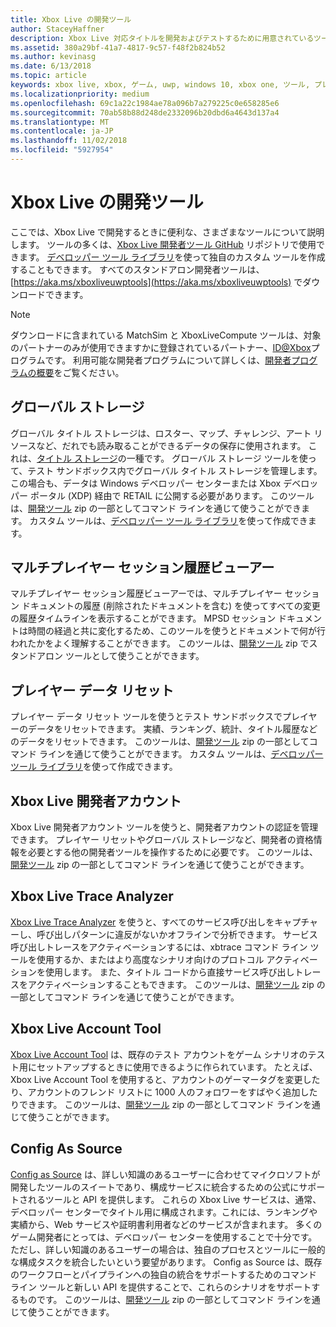 ```yaml
---
title: Xbox Live の開発ツール
author: StaceyHaffner
description: Xbox Live 対応タイトルを開発およびテストするために用意されているツールについて説明します。
ms.assetid: 380a29bf-41a7-4817-9c57-f48f2b824b52
ms.author: kevinasg
ms.date: 6/13/2018
ms.topic: article
keywords: xbox live, xbox, ゲーム, uwp, windows 10, xbox one, ツール, プレイヤーのリセット, live trace analyzer, LTA, xbox live アカウント ツール,
ms.localizationpriority: medium
ms.openlocfilehash: 69c1a22c1984ae78a096b7a279225c0e658285e6
ms.sourcegitcommit: 70ab58b88d248de2332096b20dbd6a4643d137a4
ms.translationtype: MT
ms.contentlocale: ja-JP
ms.lasthandoff: 11/02/2018
ms.locfileid: "5927954"
---
```

# <a name="development-tools-for-xbox-live"></a>Xbox Live の開発ツール

ここでは、Xbox Live で開発するときに便利な、さまざまなツールについて説明します。 ツールの多くは、[Xbox Live 開発者ツール GitHub](https://github.com/Microsoft/xbox-live-developer-tools) リポジトリで使用できます。 [デベロッパー ツール ライブラリ](https://www.nuget.org/packages/Microsoft.Xbox.Services.DevTools)を使って独自のカスタム ツールを作成することもできます。 すべてのスタンドアロン開発者ツールは、[https://aka.ms/xboxliveuwptools](https://aka.ms/xboxliveuwptools) でダウンロードできます。

> [!NOTE]
> ダウンロードに含まれている MatchSim と XboxLiveCompute ツールは、対象のパートナーのみが使用できますかに登録されているパートナー、[ID@Xbox](http://www.xbox.com/Developers/id)プログラムです。 利用可能な開発者プログラムについて詳しくは、[開発者プログラムの概要](https://docs.microsoft.com/windows/uwp/xbox-live/developer-program-overview)をご覧ください。 

## <a name="global-storage"></a>グローバル ストレージ
グローバル タイトル ストレージは、ロスター、マップ、チャレンジ、アート リソースなど、だれでも読み取ることができるデータの保存に使用されます。 これは、[タイトル ストレージ](../storage-platform/xbox-live-title-storage/xbox-live-title-storage.md)の一種です。 グローバル ストレージ ツールを使って、テスト サンドボックス内でグローバル タイトル ストレージを管理します。 この場合も、データは Windows デベロッパー センターまたは Xbox デベロッパー ポータル (XDP) 経由で RETAIL に公開する必要があります。 このツールは、[開発ツール](https://aka.ms/xboxliveuwptools) zip の一部としてコマンド ラインを通じて使うことができます。 カスタム ツールは、[デベロッパー ツール ライブラリ](https://www.nuget.org/packages/Microsoft.Xbox.Services.DevTools)を使って作成できます。

## <a name="multiplayer-session-history-viewer"></a>マルチプレイヤー セッション履歴ビューアー
マルチプレイヤー セッション履歴ビューアーでは、マルチプレイヤー セッション ドキュメントの履歴 (削除されたドキュメントを含む) を使ってすべての変更の履歴タイムラインを表示することができます。 MPSD セッション ドキュメントは時間の経過と共に変化するため、このツールを使うとドキュメントで何が行われたかをよく理解することができます。 このツールは、[開発ツール](https://aka.ms/xboxliveuwptools) zip でスタンドアロン ツールとして使うことができます。

## <a name="player-data-reset"></a>プレイヤー データ リセット
プレイヤー データ リセット ツールを使うとテスト サンドボックスでプレイヤーのデータをリセットできます。 実績、ランキング、統計、タイトル履歴などのデータをリセットできます。 このツールは、[開発ツール](https://aka.ms/xboxliveuwptools) zip の一部としてコマンド ラインを通じて使うことができます。 カスタム ツールは、[デベロッパー ツール ライブラリ](https://www.nuget.org/packages/Microsoft.Xbox.Services.DevTools)を使って作成できます。

## <a name="xbox-live-developer-account"></a>Xbox Live 開発者アカウント
Xbox Live 開発者アカウント ツールを使うと、開発者アカウントの認証を管理できます。 プレイヤー リセットやグローバル ストレージなど、開発者の資格情報を必要とする他の開発者ツールを操作するために必要です。 このツールは、[開発ツール](https://aka.ms/xboxliveuwptools) zip の一部としてコマンド ラインを通じて使うことができます。

## <a name="xbox-live-trace-analyzer"></a>Xbox Live Trace Analyzer
[Xbox Live Trace Analyzer](analyze-service-calls.md) を使うと、すべてのサービス呼び出しをキャプチャーし、呼び出しパターンに違反がないかオフラインで分析できます。 サービス呼び出しトレースをアクティベーションするには、xbtrace コマンド ライン ツールを使用するか、またはより高度なシナリオ向けのプロトコル アクティベーションを使用します。 また、タイトル コードから直接サービス呼び出しトレースをアクティベーションすることもできます。 このツールは、[開発ツール](https://aka.ms/xboxliveuwptools) zip の一部としてコマンド ラインを通じて使うことができます。

## <a name="xbox-live-account-tool"></a>Xbox Live Account Tool  
[Xbox Live Account Tool](xbox-live-account-tool.md) は、既存のテスト アカウントをゲーム シナリオのテスト用にセットアップするときに使用できるように作られています。 たとえば、Xbox Live Account Tool を使用すると、アカウントのゲーマータグを変更したり、アカウントのフレンド リストに 1000 人のフォロワーをすばやく追加したりできます。 このツールは、[開発ツール](https://aka.ms/xboxliveuwptools) zip の一部としてコマンド ラインを通じて使うことができます。

## <a name="config-as-source"></a>Config As Source
[Config as Source](https://github.com/Microsoft/xbox-live-developer-tools/blob/master/CONFIGASSOURCE.md) は、詳しい知識のあるユーザーに合わせてマイクロソフトが開発したツールのスイートであり、構成サービスに統合するための公式にサポートされるツールと API を提供します。 これらの Xbox Live サービスは、通常、デベロッパー センターでタイトル用に構成されます。これには、ランキングや実績から、Web サービスや証明書利用者などのサービスが含まれます。 多くのゲーム開発者にとっては、デベロッパー センターを使用することで十分です。 ただし、詳しい知識のあるユーザーの場合は、独自のプロセスとツールに一般的な構成タスクを統合したいという要望があります。  Config as Source は、既存のワークフローとパイプラインへの独自の統合をサポートするためのコマンド ライン ツールと新しい API を提供することで、これらのシナリオをサポートするものです。 このツールは、[開発ツール](https://aka.ms/xboxliveuwptools) zip の一部としてコマンド ラインを通じて使うことができます。
